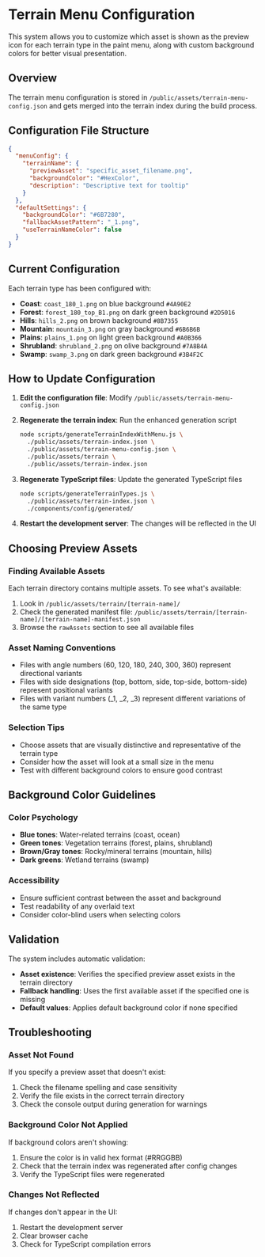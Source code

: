 # Terrain Menu Configuration

This system allows you to customize which asset is shown as the preview icon for each terrain type in the paint menu, along with custom background colors for better visual presentation.

## Overview

The terrain menu configuration is stored in `/public/assets/terrain-menu-config.json` and gets merged into the terrain index during the build process.

## Configuration File Structure

```json
{
  "menuConfig": {
    "terrainName": {
      "previewAsset": "specific_asset_filename.png",
      "backgroundColor": "#HexColor",
      "description": "Descriptive text for tooltip"
    }
  },
  "defaultSettings": {
    "backgroundColor": "#6B7280",
    "fallbackAssetPattern": "_1.png",
    "useTerrainNameColor": false
  }
}
```

## Current Configuration

Each terrain type has been configured with:

- **Coast**: `coast_180_1.png` on blue background `#4A90E2`
- **Forest**: `forest_180_top_B1.png` on dark green background `#2D5016`  
- **Hills**: `hills_2.png` on brown background `#8B7355`
- **Mountain**: `mountain_3.png` on gray background `#6B6B6B`
- **Plains**: `plains_1.png` on light green background `#A0B366`
- **Shrubland**: `shrubland_2.png` on olive background `#7A8B4A`
- **Swamp**: `swamp_3.png` on dark green background `#3B4F2C`

## How to Update Configuration

1. **Edit the configuration file**: Modify `/public/assets/terrain-menu-config.json`

2. **Regenerate the terrain index**: Run the enhanced generation script
   ```bash
   node scripts/generateTerrainIndexWithMenu.js \
     ./public/assets/terrain-index.json \
     ./public/assets/terrain-menu-config.json \
     ./public/assets/terrain \
     ./public/assets/terrain-index.json
   ```

3. **Regenerate TypeScript files**: Update the generated TypeScript files
   ```bash
   node scripts/generateTerrainTypes.js \
     ./public/assets/terrain-index.json \
     ./components/config/generated/
   ```

4. **Restart the development server**: The changes will be reflected in the UI

## Choosing Preview Assets

### Finding Available Assets

Each terrain directory contains multiple assets. To see what's available:

1. Look in `/public/assets/terrain/[terrain-name]/`
2. Check the generated manifest file: `/public/assets/terrain/[terrain-name]/[terrain-name]-manifest.json`
3. Browse the `rawAssets` section to see all available files

### Asset Naming Conventions

- Files with angle numbers (60, 120, 180, 240, 300, 360) represent directional variants
- Files with side designations (top, bottom, side, top-side, bottom-side) represent positional variants
- Files with variant numbers (_1, _2, _3) represent different variations of the same type

### Selection Tips

- Choose assets that are visually distinctive and representative of the terrain type
- Consider how the asset will look at a small size in the menu
- Test with different background colors to ensure good contrast

## Background Color Guidelines

### Color Psychology
- **Blue tones**: Water-related terrains (coast, ocean)
- **Green tones**: Vegetation terrains (forest, plains, shrubland)
- **Brown/Gray tones**: Rocky/mineral terrains (mountain, hills)
- **Dark greens**: Wetland terrains (swamp)

### Accessibility
- Ensure sufficient contrast between the asset and background
- Test readability of any overlaid text
- Consider color-blind users when selecting colors

## Validation

The system includes automatic validation:

- **Asset existence**: Verifies the specified preview asset exists in the terrain directory
- **Fallback handling**: Uses the first available asset if the specified one is missing
- **Default values**: Applies default background color if none specified

## Troubleshooting

### Asset Not Found
If you specify a preview asset that doesn't exist:
1. Check the filename spelling and case sensitivity
2. Verify the file exists in the correct terrain directory
3. Check the console output during generation for warnings

### Background Color Not Applied
If background colors aren't showing:
1. Ensure the color is in valid hex format (#RRGGBB)
2. Check that the terrain index was regenerated after config changes
3. Verify the TypeScript files were regenerated

### Changes Not Reflected
If changes don't appear in the UI:
1. Restart the development server
2. Clear browser cache
3. Check for TypeScript compilation errors
